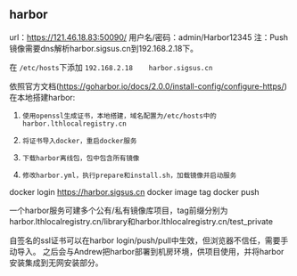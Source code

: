 
harbor
------------------------------------------------------


url：https://121.46.18.83:50090/
用户名/密码：admin/Harbor12345
注：Push 镜像需要dns解析harbor.sigsus.cn到192.168.2.18下。

在 `/etc/hosts`下添加  `192.168.2.18    harbor.sigsus.cn` 


依照官方文档(https://goharbor.io/docs/2.0.0/install-config/configure-https/)在本地搭建harbor:
1.     使用openssl生成证书，本地搭建，域名配置为/etc/hosts中的harbor.lthlocalregistry.cn
2.     将证书导入docker，重启docker服务
3.     下载harbor离线包，包中包含所有镜像
4.     修改harbor.yml，执行prepare和install.sh，加载镜像并启动服务
 
docker login https://harbor.sigsus.cn
docker image tag 
docker push 

一个harbor服务可建多个公有/私有镜像库项目，tag前缀分别为harbor.lthlocalregistry.cn/library和harbor.lthlocalregistry.cn/test_private

自签名的ssl证书可以在harbor login/push/pull中生效，但浏览器不信任，需要手动导入。
之后会与Andrew把harbor部署到机房环境，供项目使用，并将harbor安装集成到无网安装部分。
